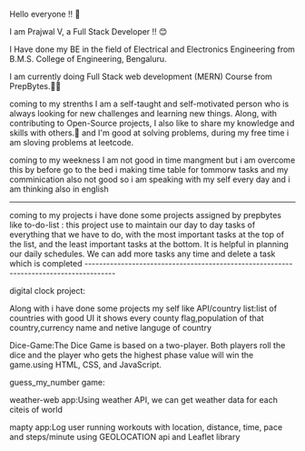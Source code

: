  <p>Hello everyone !! 👋

I am Prajwal V, a Full Stack Developer !! 😊

I Have done my BE in the field of Electrical and Electronics Engineering from B.M.S. College of Engineering, Bengaluru.

I am currently doing Full Stack web development (MERN) Course from PrepBytes.👨‍💻

coming to my strenths
I am a self-taught and self-motivated person who is always looking for new challenges and learning new things.
Along, with contributing to Open-Source projects, I also like to share my knowledge and skills with others.🎯
and I'm good at solving problems, during my free time i am sloving problems at leetcode.
  
coming to my weekness 
 I am not good in time mangment but i am overcome this by before go to the bed i making time table for tommorw tasks
 and my comminication also not good so i am speaking with my self every day and i am thinking also in english
  </p>
  <hr/>
  <p>coming to my projects
 i have done some projects assigned by prepbytes like
 to-do-list : this project use to maintain our day to day tasks of everything that we have to do, with the most important tasks at the top of the list, and the least important tasks at   the bottom. It is helpful in planning our daily schedules. We can add more tasks any time and delete a task which is completed
  --------------------------------------------------------------------------------------
  </P>
 <p>digital clock project:
 </p>
 <p>
 Along with i have done some projects my self like
 API/country list:list of countries with good UI it shows every county flag,population of that country,currency name and  netive languge of country
 </p>
 <p>
 Dice-Game:The Dice Game is based on a two-player. Both players roll the dice and the player who gets the highest phase value will win the game.using HTML, CSS, and JavaScript.
 </p>
 </p>
 guess_my_number game:
 </p>
 <p>
 weather-web app:Using weather API, we can get weather data for each citeis of world
 </p>
 <p>
 mapty app:Log user running workouts with location, distance, time, pace and steps/minute using GEOLOCATION api and Leaflet library
 </p>
